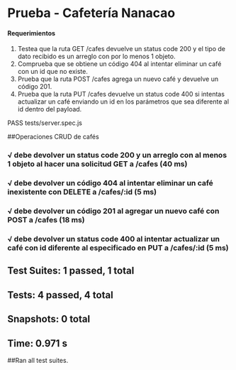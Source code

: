  # Prueba - Cafetería Nanacao

#### Requerimientos
 
 1. Testea que la ruta GET /cafes devuelve un status code 200 y el tipo de dato recibido
es un arreglo con por lo menos 1 objeto.
2. Comprueba que se obtiene un código 404 al intentar eliminar un café con un id que
no existe.
3. Prueba que la ruta POST /cafes agrega un nuevo café y devuelve un código 201.
4. Prueba que la ruta PUT /cafes devuelve un status code 400 si intentas actualizar un
café enviando un id en los parámetros que sea diferente al id dentro del payload.


 
 PASS  tests/server.spec.js
 
##Operaciones CRUD de cafés

  ### √ debe devolver un status code 200 y un arreglo con al menos 1 objeto al hacer una solicitud GET a /cafes (40 ms)
  ### √ debe devolver un código 404 al intentar eliminar un café inexistente con DELETE a /cafes/:id (5 ms)
  ### √ debe devolver un código 201 al agregar un nuevo café con POST a /cafes (18 ms)
  ### √ debe devolver un status code 400 al intentar actualizar un café con id diferente al especificado en PUT a /cafes/:id (5 ms)

## Test Suites: 1 passed, 1 total
## Tests:       4 passed, 4 total
## Snapshots:   0 total
## Time:        0.971 s

##Ran all test suites.
